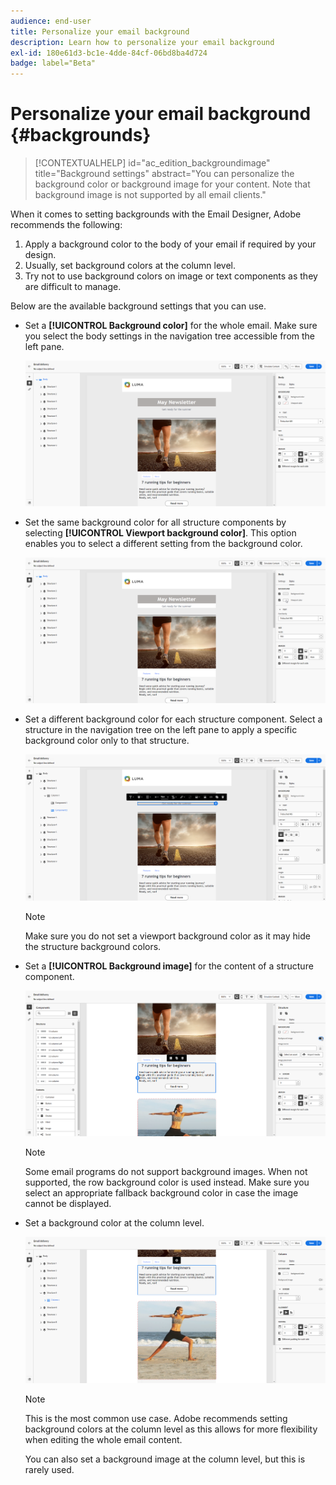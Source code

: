 ```yaml
---
audience: end-user
title: Personalize your email background
description: Learn how to personalize your email background
exl-id: 180e61d3-bc1e-4dde-84cf-06bd8ba4d724
badge: label="Beta" 
---
```

# Personalize your email background {#backgrounds}

>[!CONTEXTUALHELP]
>id="ac_edition_backgroundimage"
>title="Background settings"
>abstract="You can personalize the background color or background image for your content. Note that background image is not supported by all email clients." 

When it comes to setting backgrounds with the Email Designer, Adobe recommends the following:

1. Apply a background color to the body of your email if required by your design.
1. Usually, set background colors at the column level.
1. Try not to use background colors on image or text components as they are difficult to manage.

Below are the available background settings that you can use.

* Set a **[!UICONTROL Background color]** for the whole email. Make sure you select the body settings in the navigation tree accessible from the left pane.

  ![](assets/background_1.png)

* Set the same background color for all structure components by selecting **[!UICONTROL Viewport background color]**. This option enables you to select a different setting from the background color.

  ![](assets/background_2.png)

* Set a different background color for each structure component. Select a structure in the navigation tree on the left pane to apply a specific background color only to that structure.

  ![](assets/background_3.png)

  >[!NOTE]
  >
  >Make sure you do not set a viewport background color as it may hide the structure background colors.

* Set a **[!UICONTROL Background image]** for the content of a structure component.

  ![](assets/background_4.png)

  >[!NOTE]
  >
  >Some email programs do not support background images. When not supported, the row background color is used instead. Make sure you select an appropriate fallback background color in case the image cannot be displayed.

* Set a background color at the column level.

  ![](assets/background_5.png)

  >[!NOTE]
  >
  >This is the most common use case. Adobe recommends setting background colors at the column level as this allows for more flexibility when editing the whole email content.

  You can also set a background image at the column level, but this is rarely used.
